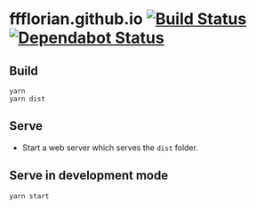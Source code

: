 # ffflorian.github.io [![Build Status](https://travis-ci.org/ffflorian/ffflorian.github.io.svg?branch=dev)](https://travis-ci.org/ffflorian/ffflorian.github.io) [![Dependabot Status](https://api.dependabot.com/badges/status?host=github&repo=ffflorian/ffflorian.github.io)](https://dependabot.com)

## Build
```
yarn
yarn dist
```

## Serve
* Start a web server which serves the `dist` folder.

## Serve in development mode
```
yarn start
```
